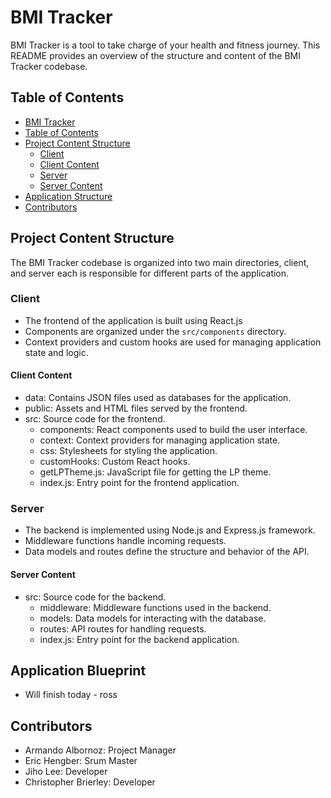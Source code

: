 # BMI Tracker
<a name="bmi-tracker"></a>
BMI Tracker is a tool to take charge of your health and fitness journey.
This README provides an overview of the structure and content of the BMI Tracker codebase.

## Table of Contents
<a name="table-of-contents"></a>
- [BMI Tracker](#bmi-tracker)
- [Table of Contents](#table-of-contents)
- [Project Content Structure](#project-content-structure)
  - [Client](#client)
  - [Client Content](#client-content)
  - [Server](#server)
  - [Server Content](#server-content)
- [Application Structure](#application-structure)
- [Contributors](#contributors)

## Project Content Structure
<a name="project-content-structure"></a>
The BMI Tracker codebase is organized into two main directories, client, and server
each is responsible for different parts of the application.

### Client
<a name="client"></a>
- The frontend of the application is built using React.js
- Components are organized under the `src/components` directory.
- Context providers and custom hooks are used for managing application state and logic.

#### Client Content
<a name="client-content"></a>
- data: Contains JSON files used as databases for the application.
- public: Assets and HTML files served by the frontend.
- src: Source code for the frontend.
  - components: React components used to build the user interface.
  - context: Context providers for managing application state.
  - css: Stylesheets for styling the application.
  - customHooks: Custom React hooks.
  - getLPTheme.js: JavaScript file for getting the LP theme.
  - index.js: Entry point for the frontend application.

### Server
<a name="server"></a>
- The backend is implemented using Node.js and Express.js framework.
- Middleware functions handle incoming requests.
- Data models and routes define the structure and behavior of the API.

#### Server Content
<a name="server-content"></a>
- src: Source code for the backend.
  - middleware: Middleware functions used in the backend.
  - models: Data models for interacting with the database.
  - routes: API routes for handling requests.
  - index.js: Entry point for the backend application.

## Application Blueprint
<a name="application-structure"></a>
- Will finish today - ross
## Contributors
<a name="contributors"></a> 
  - Armando Albornoz: Project Manager
  - Eric Hengber: Srum Master
  - Jiho Lee: Developer
  - Christopher Brierley: Developer